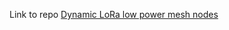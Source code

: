Link to repo
<a href="https://github.com/matrag/LoRa-DeepSleep-DINAMICO.git"> Dynamic LoRa low power mesh nodes</a>